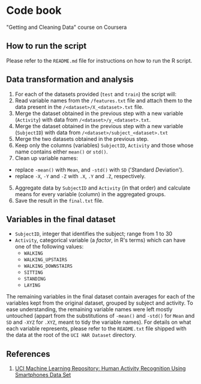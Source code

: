 # Code book
"Getting and Cleaning Data" course on Coursera


## How to run the script

Please refer to the `README.md` file for instructions on how to run the R script.


## Data transformation and analysis

1. For each of the datasets provided (`test` and `train`) the script will:
  1. Read variable names from the `/features.txt` file and attach them to the data present in the `/<dataset>/X_<dataset>.txt` file.
  2. Merge the dataset obtained in the previous step with a new variable (`Activity`) with data from `/<dataset>/y_<dataset>.txt`.
  3. Merge the dataset obtained in the previous step with a new variable (`SubjectID`) with data from `/<dataset>/subject_<dataset>.txt`
2. Merge the two datasets obtained in the previous step.
3. Keep only the columns (variables) `SubjectID`, `Activity` and those whose name contains either `mean()` or `std()`.
4. Clean up variable names:
  - replace `-mean()` with `Mean`, and `-std()` with `SD` ('*S*tandard *D*eviation').
  - replace `-X`, `-Y` and `-Z` with `.X`, `.Y` and `.Z`, respectively.
5. Aggregate data by `SubjectID` and `Activity` (in that order) and calculate means for every variable (column) in the aggregated groups.
6. Save the result in the `final.txt` file.


## Variables in the final dataset

- `SubjectID`, integer that identifies the subject; range from 1 to 30
- `Activity`, categorical variable (a *factor*, in R's terms) which can have one of the following values:
  - `WALKING`
  - `WALKING_UPSTAIRS`
  - `WALKING_DOWNSTAIRS`
  - `SITTING`
  - `STANDING`
  - `LAYING`

The remaining variables in the final dataset contain averages for each of the variables kept from the original dataset, grouped by subject and activity.
To ease understanding, the remaining variable names were left mostly untouched (appart from the substitutions of `-mean()` and `-std()` for `Mean` and `SD` and `-XYZ` for `.XYZ`, meant to tidy the variable names).
For details on what each variable represents, please refer to the `README.txt` file shipped with the data at the root of the `UCI HAR Dataset` directory.


## References

1. [UCI Machine Learning Repository: Human Activity Recognition Using Smartphones Data Set](http://archive.ics.uci.edu/ml/datasets/Human+Activity+Recognition+Using+Smartphones)
